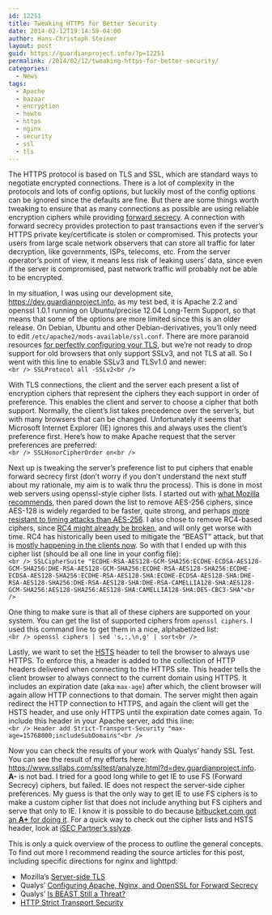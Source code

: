```yaml
---
id: 12251
title: Tweaking HTTPS for Better Security
date: 2014-02-12T19:14:59-04:00
author: Hans-Christoph Steiner
layout: post
guid: https://guardianproject.info/?p=12251
permalink: /2014/02/12/tweaking-https-for-better-security/
categories:
  - News
tags:
  - Apache
  - bazaar
  - encryption
  - howto
  - https
  - nginx
  - security
  - ssl
  - tls
---
```

The HTTPS protocol is based on TLS and SSL, which are standard ways to negotiate encrypted connections. There is a lot of complexity in the protocols and lots of config options, but luckily most of the config options can be ignored since the defaults are fine. But there are some things worth tweaking to ensure that as many connections as possible are using reliable encryption ciphers while providing [forward secrecy](https://en.wikipedia.org/wiki/Forward_secrecy). A connection with forward secrecy provides protection to past transactions even if the server’s HTTPS private key/certificate is stolen or compromised. This protects your users from large scale network observers that can store all traffic for later decryption, like governments, ISPs, telecoms, etc. From the server operator’s point of view, it means less risk of leaking users’ data, since even if the server is compromised, past network traffic will probably not be able to be encrypted.

In my situation, I was using our development site, <a href="https://dev.guardianproject.info" target="_blank">https://dev.guardianproject.info</a>, as my test bed, it is Apache 2.2 and openssl 1.0.1 running on Ubuntu/precise 12.04 Long-Term Support, so that means that some of the options are more limited since this is an older release. On Debian, Ubuntu and other Debian-derivatives, you’ll only need to edit `/etc/apache2/mods-available/ssl.conf`. There are more paranoid resources <a href="https://community.qualys.com/blogs/securitylabs/2013/08/05/configuring-apache-nginx-and-openssl-for-forward-secrecy" target="_blank">for perfectly configuring your TLS</a>, but we’re not ready to drop support for old browsers that only support SSLv3, and not TLS at all. So I went with this line to enable SSLv3 and TLSv1.0 and newer:  
`<br />
SSLProtocol all -SSLv2<br />
` 

With TLS connections, the client and the server each present a list of encryption ciphers that represent the ciphers they each support in order of preference. This enables the client and server to choose a cipher that both support. Normally, the client’s list takes precedence over the server’s, but with many browsers that can be changed. Unfortunately it seems that Microsoft Internet Explorer (IE) ignores this and always uses the client’s preference first. Here’s how to make Apache request that the server preferences are preferred:  
`<br />
SSLHonorCipherOrder on<br />
` 

Next up is tweaking the server’s preference list to put ciphers that enable forward secrecy first (don’t worry if you don’t understand the next stuff about my rationale, my aim is to walk thru the process). This is done in most web servers using openssl-style cipher lists. I started out with <a href="https://wiki.mozilla.org/Security/Server_Side_TLS" target="_blank">what Mozilla recommends</a>, then pared down the list to remove AES-256 ciphers, since AES-128 is widely regarded to be faster, quite strong, and perhaps <a href="https://wiki.mozilla.org/Security/Server_Side_TLS#Prioritization_logic" target="_blank">more resistant to timing attacks than AES-256</a>. I also chose to remove RC4-based ciphers, since <a href="https://wiki.mozilla.org/Security/Server_Side_TLS#RC4_weaknesses" target="_blank">RC4 might already be broken</a>, and will only get worse with time. RC4 has historically been used to mitigate the “BEAST” attack, but that is <a href="https://community.qualys.com/blogs/securitylabs/2013/09/10/is-beast-still-a-threat" target="_blank">mostly happening in the clients now</a>. So with that I ended up with this cipher list (should be all one line in your config file):  
`<br />
SSLCipherSuite "ECDHE-RSA-AES128-GCM-SHA256:ECDHE-ECDSA-AES128-GCM-SHA256:DHE-RSA-AES128-GCM-SHA256:ECDHE-RSA-AES128-SHA256:ECDHE-ECDSA-AES128-SHA256:ECDHE-RSA-AES128-SHA:ECDHE-ECDSA-AES128-SHA:DHE-RSA-AES128-SHA256:DHE-RSA-AES128-SHA:DHE-RSA-CAMELLIA128-SHA:AES128-GCM-SHA256:AES128-SHA256:AES128-SHA:CAMELLIA128-SHA:DES-CBC3-SHA"<br />
` 

One thing to make sure is that all of these ciphers are supported on your system. You can get the list of supported ciphers from `openssl ciphers`. I used this command line to get them in a nice, alphabetized list:  
`<br />
openssl ciphers | sed 's,:,\n,g' | sort<br />
` 

Lastly, we want to set the <a href="https://www.owasp.org/index.php/HTTP_Strict_Transport_Security" target="_blank">HSTS</a> header to tell the browser to always use HTTPS. To enforce this, a header is added to the collection of HTTP headers delivered when connecting to the HTTPS site. This header tells the client browser to always connect to the current domain using HTTPS. It includes an expiration date (aka `max-age`) after which, the client browser will again allow HTTP connections to that domain. The server might then again redirect the HTTP connection to HTTPS, and again the client will get the HSTS header, and use only HTTPS until the expiration date comes again. To include this header in your Apache server, add this line:  
`<br />
Header add Strict-Transport-Security "max-age=15768000;includeSubDomains"<br />
` 

Now you can check the results of your work with Qualys’ handy SSL Test. You can see the result of my efforts here: <a href="https://www.ssllabs.com/ssltest/analyze.html?d=dev.guardianproject.info" target="_blank">https://www.ssllabs.com/ssltest/analyze.html?d=dev.guardianproject.info</a>. **A-** is not bad. I tried for a good long while to get IE to use FS (Forward Secrecy) ciphers, but failed. IE does not respect the server-side cipher preferences. My guess is that the only way to get IE to use FS ciphers is to make a custom cipher list that does not include anything but FS ciphers and serve that only to IE. I know it is possible to do because <a href="https://www.ssllabs.com/ssltest/analyze.html?d=bitbucket.com&s=131.103.20.172" target="_blank">bitbucket.com got an <strong>A+</strong> for doing it</a>. For a quick way to check out the cipher lists and HSTS header, look at <a href="https://github.com/iSECPartners/sslyze" target="_blank">iSEC Partner’s sslyze</a>.

This is only a quick overview of the process to outline the general concepts. To find out more I recommend reading the source articles for this post, including specific directions for nginx and lighttpd:

  * Mozilla’s <a href="https://wiki.mozilla.org/Security/Server_Side_TLS" target="_blank">Server-side TLS</a>
  * Qualys’ <a href="https://community.qualys.com/blogs/securitylabs/2013/08/05/configuring-apache-nginx-and-openssl-for-forward-secrecy" target="_blank">Configuring Apache, Nginx, and OpenSSL for Forward Secrecy</a>
  * Qualys’ <a href="https://community.qualys.com/blogs/securitylabs/2013/09/10/is-beast-still-a-threat" target="_blank">Is BEAST Still a Threat?</a>
  * <a href="https://www.owasp.org/index.php/HTTP_Strict_Transport_Security" target="_blank">HTTP Strict Transport Security</a>
